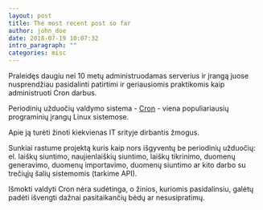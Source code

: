 ```yaml
---
layout: post
title: The most recent post so far
author: john_doe
date: 2018-07-19 10:07:32
intro_paragraph: ""
categories: misc
---
```

Praleidęs daugiu nei 10 metų administruodamas serverius ir įrangą juose nusprendžiau pasidalinti patirtimi ir geriausiomis praktikomis kaip administruoti Cron darbus.

Periodinių užduočių valdymo sistema - [Cron](http://man7.org/linux/man-pages/man8/cron.8.html) - viena populiariausių programinių įrangų Linux sistemose.

Apie ją turėti žinoti kiekvienas IT srityje dirbantis žmogus.

Sunkiai rastume projektą kuris kaip nors išgyventų be periodinių užduočių: el. laiškų siuntimo, naujienlaiškių siuntimo, laiškų tikrinimo, duomenų generavimo, duomenų importavimo, duomenų siuntimo ar kito darbo su trečiųjų šalių sistemomis (tarkime API).

Išmokti valdyti Cron nėra sudėtinga, o žinios, kuriomis pasidalinsiu, galėtų padėti išvengti dažnai pasitaikančių bėdų ar nesusipratimų.